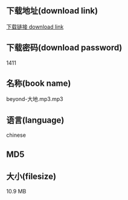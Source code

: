 ## 下载地址(download link)
[下载链接 download link](https://tutu365.netlify.app/?s=beyond-%E5%A4%A7%E5%9C%B0.mp3)

## 下载密码(download password)
1411

## 名称(book name)
beyond-大地.mp3.mp3

## 语言(language)
chinese

## MD5


## 大小(filesize)
10.9 MB
